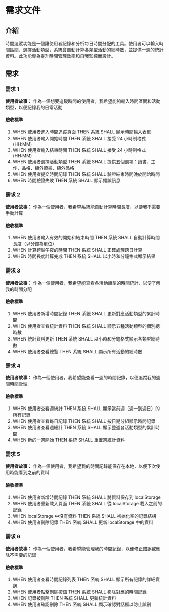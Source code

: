 # 需求文件

## 介紹

時間追蹤功能是一個讓使用者記錄和分析每日時間分配的工具。使用者可以輸入時間區間、選擇活動類型，系統會自動計算各類型活動的總時數，並提供一週的統計資料。此功能專為提升時間管理效率和自我監控而設計。

## 需求

### 需求 1

**使用者故事：** 作為一個想要追蹤時間的使用者，我希望能夠輸入時間區間和活動類型，以便記錄我的日常活動

#### 驗收標準

1. WHEN 使用者進入時間追蹤頁面 THEN 系統 SHALL 顯示時間輸入表單
2. WHEN 使用者輸入開始時間 THEN 系統 SHALL 接受 24 小時制格式 (HH:MM)
3. WHEN 使用者輸入結束時間 THEN 系統 SHALL 接受 24 小時制格式 (HH:MM)
4. WHEN 使用者選擇活動類型 THEN 系統 SHALL 提供五個選項：讀書、工作、品格、額外讀書、額外品格
5. WHEN 使用者提交時間記錄 THEN 系統 SHALL 驗證結束時間晚於開始時間
6. WHEN 時間驗證失敗 THEN 系統 SHALL 顯示錯誤訊息

### 需求 2

**使用者故事：** 作為一個使用者，我希望系統能自動計算時間長度，以便我不需要手動計算

#### 驗收標準

1. WHEN 使用者輸入有效的開始和結束時間 THEN 系統 SHALL 自動計算時間長度（以分鐘為單位）
2. WHEN 計算跨越午夜的時間 THEN 系統 SHALL 正確處理跨日計算
3. WHEN 時間長度計算完成 THEN 系統 SHALL 以小時和分鐘格式顯示結果

### 需求 3

**使用者故事：** 作為一個使用者，我希望能查看各活動類型的時間統計，以便了解我的時間分配

#### 驗收標準

1. WHEN 使用者新增時間記錄 THEN 系統 SHALL 更新對應活動類型的累計時間
2. WHEN 使用者查看統計資料 THEN 系統 SHALL 顯示五種活動類型的個別總時數
3. WHEN 統計資料更新 THEN 系統 SHALL 以小時和分鐘格式顯示各類型總時數
4. WHEN 使用者查看總覽 THEN 系統 SHALL 顯示所有活動的總時數

### 需求 4

**使用者故事：** 作為一個使用者，我希望能查看一週的時間記錄，以便追蹤我的週間時間管理

#### 驗收標準

1. WHEN 使用者查看週統計 THEN 系統 SHALL 顯示當前週（週一到週日）的所有記錄
2. WHEN 使用者查看每日記錄 THEN 系統 SHALL 按日期分組顯示時間記錄
3. WHEN 使用者查看週總計 THEN 系統 SHALL 顯示整週各活動類型的累計時間
4. WHEN 新的一週開始 THEN 系統 SHALL 重置週統計資料

### 需求 5

**使用者故事：** 作為一個使用者，我希望我的時間記錄能保存在本地，以便下次使用時能看到之前的資料

#### 驗收標準

1. WHEN 使用者新增時間記錄 THEN 系統 SHALL 將資料保存到 localStorage
2. WHEN 使用者重新載入頁面 THEN 系統 SHALL 從 localStorage 載入之前的記錄
3. WHEN localStorage 中沒有資料 THEN 系統 SHALL 初始化空的記錄結構
4. WHEN 使用者刪除記錄 THEN 系統 SHALL 更新 localStorage 中的資料

### 需求 6

**使用者故事：** 作為一個使用者，我希望能管理我的時間記錄，以便修正錯誤或刪除不需要的記錄

#### 驗收標準

1. WHEN 使用者查看時間記錄列表 THEN 系統 SHALL 顯示所有記錄的詳細資訊
2. WHEN 使用者點擊刪除按鈕 THEN 系統 SHALL 移除對應的時間記錄
3. WHEN 記錄被刪除 THEN 系統 SHALL 更新統計資料
4. WHEN 使用者確認刪除 THEN 系統 SHALL 顯示確認對話框以防止誤刪

